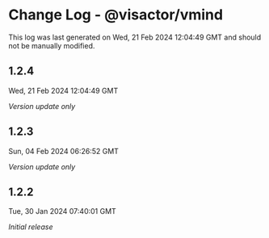 # Change Log - @visactor/vmind

This log was last generated on Wed, 21 Feb 2024 12:04:49 GMT and should not be manually modified.

## 1.2.4
Wed, 21 Feb 2024 12:04:49 GMT

_Version update only_

## 1.2.3
Sun, 04 Feb 2024 06:26:52 GMT

_Version update only_

## 1.2.2
Tue, 30 Jan 2024 07:40:01 GMT

_Initial release_

